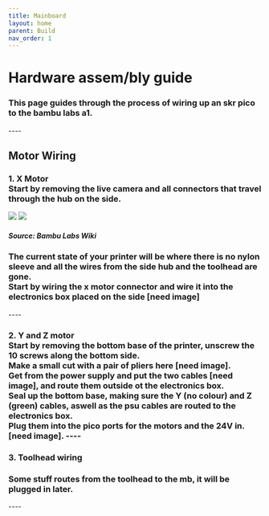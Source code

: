```yaml
---
title: Mainboard
layout: home
parent: Build
nav_order: 1
---
```



<h1>Hardware assem/bly guide</h1>
<h3>This page guides through the process of wiring up an skr pico to the bambu labs a1.</h3>
----
<h2>Motor Wiring</h2>
<h3>1. X Motor
<br>Start by removing the live camera and all connectors that travel through the hub on the side.
</h3>
<image src="hub_removal_1.jpg">
<image src="camera_and_sleeve_1.jpg">
<h5>Source: Bambu Labs Wiki</h5>
<h3>The current state of your printer will be where there is no nylon sleeve and all the wires from the side hub and the toolhead are gone.
<br>Start by wiring the x motor connector and wire it into the electronics box placed on the side [need image]
</h3>
----
<h3>2. Y and Z motor 
<br>Start by removing the bottom base of the printer, unscrew the 10 screws along the bottom side.
<br>Make a small cut with a pair of pliers here [need image].
<br>Get from the power supply and put the two cables [need image], and route them outside ot the electronics box.
<br>Seal up the bottom base, making sure the Y (no colour) and Z (green) cables, aswell as the psu cables are routed to the electronics box.
<br>Plug them into the pico ports for the motors and the 24V in. [need image].
----
<h3>3. Toolhead wiring</h3>
<h3>Some stuff routes from the toolhead to the mb, it will be plugged in later.</h3>
----
